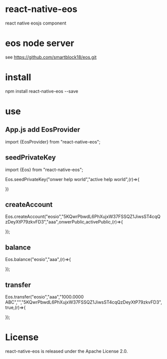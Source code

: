 # react-native-eos

react native eosjs component

# eos node server

see https://github.com/smartblock18/eos.git

# install

npm install react-native-eos --save

# use

## App.js add EosProvider

import {EosProvider} from "react-native-eos";

<EosProvider server="http://127.0.0.1:8888" />

## seedPrivateKey

import {Eos} from "react-native-eos";

Eos.seedPrivateKey("onwer help world","active help world",(r)=>{

})

## createAccount

Eos.createAccount("eosio","5KQwrPbwdL6PhXujxW37FSSQZ1JiwsST4cqQzDeyXtP79zkvFD3","aaa",onwerPublic,activePublic,(r)=>{

});

## balance

 Eos.balance("eosio","aaa",(r)=>{
 
 });

## transfer

 Eos.transfer("eosio","aaa","1000.0000 ABC","","5KQwrPbwdL6PhXujxW37FSSQZ1JiwsST4cqQzDeyXtP79zkvFD3",true,(r)=>{

 });

# License

react-native-eos is released under the Apache License 2.0.
